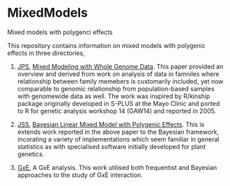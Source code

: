 # MixedModels

Mixed models with polygenci effects

This repository contains information on mixed models with polygenic effects in three directories,

1. [JPS](JPS), [Mixed Modeling with Whole Genome Data](https://www.hindawi.com/journals/jps/2012/485174/).
This paper provided an overview and derived from work on analysis of data in famniles where relationship
between family memebers is customarily included, yet now comparable to genomic relationship from
population-based samples with genomewide data as well. The work was inspired by R/kinship package originally
developed in S-PLUS at the Mayo Clinic and ported to R for genetic analysis workshop 14 (GAW14) and reported
in 2005.

2. [JSS](JSS), [Bayesian Linear Mixed Model with Polygenic Effects](https://www.jstatsoft.org/index).
This is extends work reported in the above paper to the Bayesian framework, incorating a variety of
implementations which seem familiar in general statistics as with specialised software initially developed
for plant genetics.

3. [GxE](GxE), A GxE analysis.
This work utilised both frequentist and Bayesian approaches to the study of GxE interaction.


